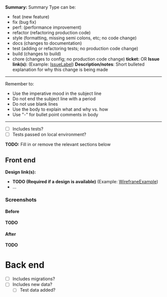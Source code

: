 **Summary:**
Summary Type can be:
- feat (new feature)
- fix (bug fix)
- perf: (performance improvement)
- refactor (refactoring production code)
- style (formatting, missing semi colons, etc; no code change)
- docs (changes to documentation)
- test (adding or refactoring tests; no production code change)
- build (changes to build) 
- chore (changes to config; no production code change)
**ticket:**
OR
**Issue link(s):** (Example: [IssueLabel](https://citeYourIssueHERE))
**Description/notes**:
Short bulleted explanation for why this change is being made

--------------------
Remember to:
- Use the imperative mood in the subject line
- Do not end the subject line with a period
- Do not use blank lines
- Use the body to explain what and why vs. how
- Use "-" for bullet point comments in body
--------------------

- [ ] Includes tests?
- [ ] Tests passed on local environment?

**TODO:** Fill in or remove the relevant sections below

## Front end

**Design link(s):**
* **TODO (Required if a design is available)** (Example: [WirefraneExample](https://whereYouGetYourWireframes.com))
* ...

### Screenshots

#### Before

**TODO**

#### After

**TODO**

# Back end

- [ ] Includes migrations?
- [ ] Includes new data?
  - [ ] Test data added?